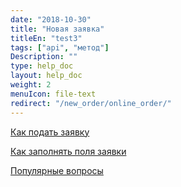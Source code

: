 ```yaml
---
date: "2018-10-30"
title: "Новая заявка"
titleEn: "test3"
tags: ["api", "метод"]
Description: ""
type: help_doc
layout: help_doc
weight: 2
menuIcon: file-text
redirect: "/new_order/online_order/"
---
```


[Как подать заявку](/new_order/online_order/)

[Как заполнять поля заявки](/new_order/fields/)

[Популярные вопросы](/new_order/questions/)

